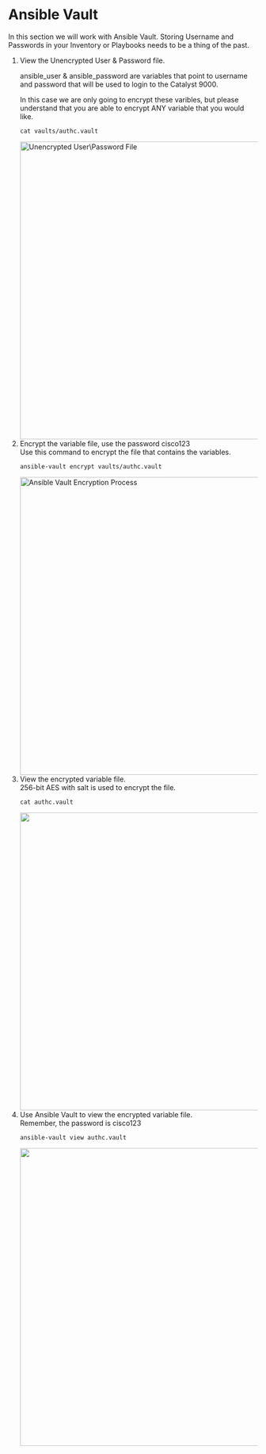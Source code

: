 # Ansible Vault

In this section we will work with Ansible Vault. 
Storing Username and Passwords in your Inventory or Playbooks needs to be a thing of the past. 

<ol>
<li>View the Unencrypted User & Password file. </li>  

ansible_user & ansible_password are variables that point to username and password that will be used to login to the Catalyst 9000.  
  
In this case we are only going to encrypt these varibles, but please understand that you are able to encrypt ANY variable that you would like.     

```cat vaults/authc.vault```  

<img src="/images/01-01-cat-authc-vault.png" alt="Unencrypted User\Password File" width=600>


<li>Encrypt the variable file, use the password cisco123 </li>
Use this command to encrypt the file that contains the variables.  
  
```ansible-vault encrypt vaults/authc.vault```  

<img src="/images/01-02-ansible-vault-encrypt.png" alt="Ansible Vault Encryption Process" width=600>    
<li>View the encrypted variable file.</li>
256-bit AES with salt is used to encrypt the file.

```cat authc.vault```  

<img src="/images/" alt="" width=600>


<li>Use Ansible Vault to view the encrypted variable file.</li>
Remember, the password is cisco123

```ansible-vault view authc.vault```  

<img src="/images/" alt="" width=600>


</ol>  
